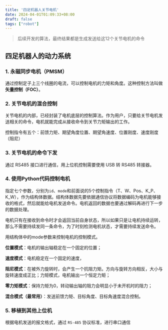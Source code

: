 ```yaml
---
title: '四足机器人关节电机'
date: 2024-04-01T01:09:33+08:00
draft: false
tags: ["robot"]
---
```


> 后续开发的算法，最终结果都是生成发送给这12个关节电机的命令


## 四足机器人的动力系统


### 1. 永磁同步电机（PMSM）

通过控制定子上三个线圈的电流，可以控制电机的力矩和角度。这种控制方法叫做**矢量控制（FOC）**。

### 2. 关节电机的混合控制

关节电机的内部，已经封装了电机底层的控制算法。作为用户，只要给关节电机发送相关的命令，电机就能完成从接收命令到关节力矩输出的工作。

控制指令有五个：前馈力矩、期望角度位置、期望角速度、位置刚度、速度刚度（阻尼）

### 3. 关节电机的命令下发

通过 RS485 接口进行通信，用上位机控制需要使用 USB 转 RS485 转接器。

### 4. 使用Python代码控制电机

指定七个参数，分别为`id`、`mode`和前面说的5个控制指令（T、W、Pos、K_P、K_W），作为结构体数据。结构体数据先要依据通信协议将数据编码为电机能够接收的格式，然后就能给电机发送命令。电机返回的数据也要通过解码再进行下一步的数据处理。

电机只有在接收到命令时才会返回当前自身状态，所以如果只是让电机持续运转，那么不需要持续发同一条命令，为了时刻检测电机状态，才需要持续发送命令。

用结构体中的mode参数来控制电机的控制模式。

**位置模式**：电机的输出轴稳定在一个固定的位置；

**速度模式**：电机稳定在一个固定的速度，

**阻尼模式**：在被外力旋转时，会产生一个抗阻力矩。方向与旋转方向相反，大小与旋转速度成正比；力矩模式，电机输出一个恒定力矩；

**零力矩模式**：保持力矩为0，转动输出轴的阻力会明显小于未开机时的阻力；

**混合模式（最常用）**：发送前馈力矩、目标角度、目标角速度混合控制。

### 5. 移植到其他上位机

根据电机发送的报文格式，通过 `RS-485` 协议标准，进行串口通信
